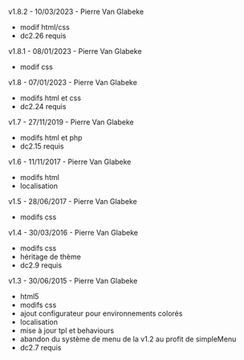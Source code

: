 v1.8.2 - 10/03/2023 - Pierre Van Glabeke
* modif html/css
* dc2.26 requis

v1.8.1 - 08/01/2023 - Pierre Van Glabeke
* modif css

v1.8 - 07/01/2023 - Pierre Van Glabeke
* modifs html et css
* dc2.24 requis

v1.7 - 27/11/2019 - Pierre Van Glabeke
* modifs html et php
* dc2.15 requis

v1.6 - 11/11/2017 - Pierre Van Glabeke
* modifs html
* localisation

v1.5 - 28/06/2017 - Pierre Van Glabeke
* modifs css

v1.4 - 30/03/2016 - Pierre Van Glabeke
* modifs css
* héritage de thème
* dc2.9 requis

v1.3 - 30/06/2015 - Pierre Van Glabeke
* html5
* modifs css
* ajout configurateur pour environnements colorés
* localisation
* mise à jour tpl et behaviours
* abandon du système de menu de la v1.2 au profit de simpleMenu
* dc2.7 requis